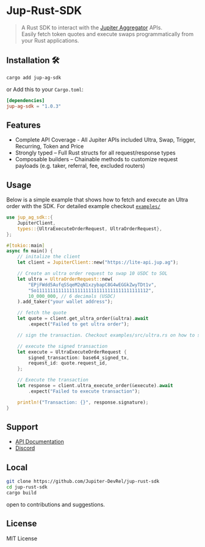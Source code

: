 # Jup-Rust-SDK

> A Rust SDK to interact with the [Jupiter Aggregator](https://jup.ag) APIs.  
> Easily fetch token quotes and execute swaps programmatically from your Rust applications.

## Installation 🛠️

```bash
cargo add jup-ag-sdk
```

or Add this to your `Cargo.toml`:

```toml
[dependencies]
jup-ag-sdk = "1.0.3"
```

## Features

- Complete API Coverage - All Jupiter APIs included Ultra, Swap, Trigger, Recurring, Token and Price
- Strongly typed – Full Rust structs for all request/response types
- Composable builders – Chainable methods to customize request payloads (e.g. taker, referral, fee, excluded routers)

## Usage

Below is a simple example that shows how to fetch and execute an Ultra order with the SDK. For detailed example checkout [`examples/`](https://github.com/Jupiter-DevRel/jup-rust-sdk/tree/main/examples)

```rust
use jup_ag_sdk::{
    JupiterClient,
    types::{UltraExecuteOrderRequest, UltraOrderRequest},
};

#[tokio::main]
async fn main() {
    // initalize the client
    let client = JupiterClient::new("https://lite-api.jup.ag");

    // Create an ultra order request to swap 10 USDC to SOL
    let ultra = UltraOrderRequest::new(
        "EPjFWdd5AufqSSqeM2qN1xzybapC8G4wEGGkZwyTDt1v",
        "So11111111111111111111111111111111111111112",
        10_000_000, // 6 decimals (USDC)
    ).add_taker("your wallet address");

    // fetch the quote
    let quote = client.get_ultra_order(&ultra).await
        .expect("Failed to get ultra order");

    // sign the transaction. Checkout examples/src/ultra.rs on how to sign the transaction

    // execute the signed transaction
    let execute = UltraExecuteOrderRequest {
        signed_transaction: base64_signed_tx,
        request_id: quote.request_id,
    };

    // Execute the transaction
    let response = client.ultra_execute_order(&execute).await
        .expect("Failed to execute transaction");

    println!("Transaction: {}", response.signature);
}
```

## Support

- [API Documentation](https://dev.jup.ag/)
- [Discord](https://discord.gg/jup)

## Local

```bash
git clone https://github.com/Jupiter-DevRel/jup-rust-sdk
cd jup-rust-sdk
cargo build
```

open to contributions and suggestions.

## License

MIT License
